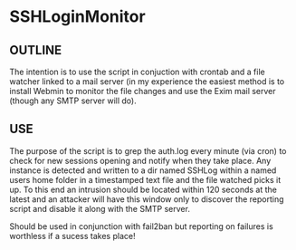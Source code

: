 # SSHLoginMonitor

## OUTLINE
The intention is to use the script in conjuction with crontab and a file watcher linked to a mail server (in my experience the
easiest method is to install Webmin to monitor the file changes and use the Exim mail server (though any SMTP server will do).

## USE
The purpose of the script is to grep the auth.log every minute (via cron) to check for new sessions opening and notify when they
take place. Any instance is detected and written to a dir named SSHLog within a named users home folder in a timestamped text file
and the file watched picks it up. To this end an intrusion should be located within 120 seconds at the latest and an attacker will
have this window only to discover the reporting script and disable it along with the SMTP server.

Should be used in conjunction with fail2ban but reporting on failures is worthless if a sucess takes place!
